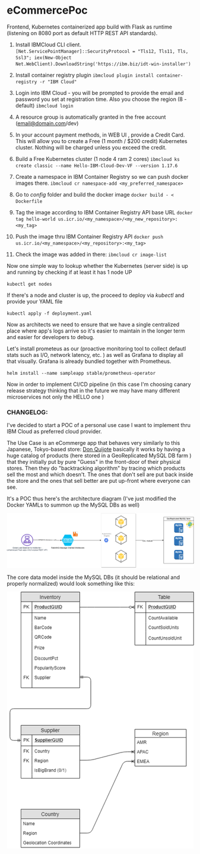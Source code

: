 # eCommercePoc

Frontend, Kubernetes containerized app build with Flask as runtime (listening on 8080 port as default HTTP REST API standards).



1) Install IBMCloud CLI client.
``[Net.ServicePointManager]::SecurityProtocol = "Tls12, Tls11, Tls, Ssl3"; iex(New-Object Net.WebClient).DownloadString('https://ibm.biz/idt-win-installer')``

2) Install container registry plugin
``ibmcloud plugin install container-registry -r "IBM Cloud"``


3) Login into IBM Cloud - you will be prompted to provide the email and password you set at registration time. Also you choose the region (8 - default)
``ibmcloud login``

4) A resource group is automatically granted in the free account (email@domain.com/dev)

5) In your account payment methods, in WEB UI , provide a Credit Card. This will allow you to create a Free (1 month / $200 credit) Kubernetes cluster. Nothing will be charged unless you exceed the credit.

6) Build a Free Kubernetes cluster (1 node 4 ram 2 cores)
``ibmcloud ks create classic --name Hello-IBM-Cloud-Dev-VF --version 1.17.6``

7) Create a namespace in IBM Container Registry so we can push docker images there.
``ibmcloud cr namespace-add <my_preferred_namespace>``


8) Go to *config* folder and build the docker image
``docker build - < Dockerfile``

9) Tag the image according to IBM Container Registry API base URL
``docker tag hello-world us.icr.io/<my_namespace>/<my_new_repository>:<my_tag>``


10) Push the image thru IBM Container Registry API
``docker push us.icr.io/<my_namespace>/<my_repository>:<my_tag>``

11) Check the image was added in there:
``ibmcloud cr image-list``

Now one simple way to lookup whether the Kubernetes (server side) is up and running by checking if at least it has 1 node UP

``kubectl get nodes``

If there's a node and cluster is up, the proceed to deploy via *kubectl* and provide your YAML file

``kubectl apply -f deployment.yaml``

Now as architects we need to ensure that we have a single centralized place where app's logs arrive so it's easier to maintain in the longer term and easier for developers to debug.

Let's install prometeus as our (proactive monitoring tool to collect defautl stats such as I/O, network latency, etc. ) as well as Grafana to display all that visually. Grafana is already bundled together with Prometheus.

``helm install --name sampleapp stable/prometheus-operator``

Now in order to implement CI/CD pipeline (in this case I'm choosing canary release strategy thinking that in the future we may have many  different microservices not only the HELLO one )

### CHANGELOG:

I've decided to start a POC of a personal use case I want to implement thru IBM Cloud as preferred cloud provider. 

The Use Case is an eCommerge app that behaves very similarly to this Japanese, Tokyo-based store: [Don Quijote](https://www.donki.com/en/ "Don Quijote's Discount Store") basically it works by having a huge catalog of products (here stored in a GeoReplicated MySQL DB farm ) that they initially put by pure "Guess" in the front-door of their physical stores. Then they do "backtracking algorithm" by tracing which products sell the most and which doesn't. The ones that don't sell are put back inside the store and the ones that sell better are put up-front where everyone can see.

It's a POC thus here's the architecture diagram (I've just modified the Docker YAMLs to summon up the MySQL DBs as well)

![Architecture Blueprint, Coordination Model](https://github.com/vinicioflores/Hello-World/blob/master/src/eComm.png "Architecture Blueprint - Coordination Model")


The core data model inside the MySQL DBs (it should be relational and properly normalized) would look something like this:

![Core data model - data tier](https://github.com/vinicioflores/Hello-World/blob/master/src/CrawFootNotationDBs_eComm.png "Data Architecture")



